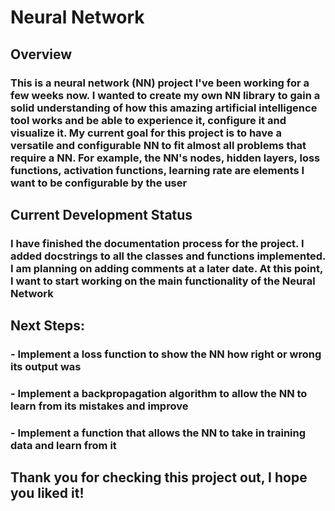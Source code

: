 # Neural Network
## Overview
### This is a neural network (NN) project I've been working for a few weeks now. I wanted to create my own NN library to gain a solid understanding of how this amazing artificial intelligence tool works and be able to experience it, configure it and visualize it. My current goal for this project is to have a versatile and configurable NN to fit almost all problems that require a NN. For example, the NN's nodes, hidden layers, loss functions, activation functions, learning rate are elements I want to be configurable by the user

## Current Development Status
### I have finished the documentation process for the project. I added docstrings to all the classes and functions implemented. I am planning on adding comments at a later date. At this point, I want to start working on the main functionality of the Neural Network

## Next Steps:
### - Implement a loss function to show the NN how right or wrong its output was
### - Implement a backpropagation algorithm to allow the NN to learn from its mistakes and improve
### - Implement a function that allows the NN to take in training data and learn from it



## Thank you for checking this project out, I hope you liked it!
